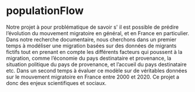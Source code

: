 # populationFlow

Notre projet à pour problématique de savoir s' il est possible de prédire l’évolution du mouvement migratoire en général, et en France en particulier. Dans notre recherche documentaire, nous cherchons dans un premier temps à modéliser une migration basées sur des données de migrants fictifs tout en prenant en compte les différents facteurs qui poussent à la migration, comme l’économie du pays destinataire et provenance, la situation politique du pays de provenance, et l’accueil du pays destinataire etc. Dans un second temps à évaluer ce modèle sur de véritables données sur le mouvement migratoire en France entre 2000 et 2020. Ce projet a donc des enjeux scientifiques et sociaux. 
